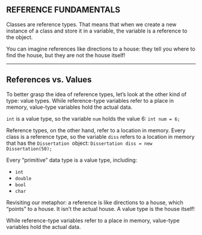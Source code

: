 ## REFERENCE FUNDAMENTALS

Classes are reference types. That means that when we create a new instance of a class and store it in a variable, the variable is a reference to the object.

You can imagine references like directions to a house: they tell you where to find the house, but they are not the house itself!

---
## References vs. Values
To better grasp the idea of reference types, let’s look at the other kind of type: value types. While reference-type variables refer to a place in memory, value-type variables hold the actual data.

`int` is a value type, so the variable `num` holds the value 6: `int num = 6;`


Reference types, on the other hand, refer to a location in memory. Every class is a reference type, so the variable `diss` refers to a location in memory that has the `Dissertation `object:
`Dissertation diss = new Dissertation(50);`


Every “primitive” data type is a value type, including:

- `int`
- `double`
- `bool`
- `char`

Revisiting our metaphor: a reference is like directions to a house, which “points” to a house. It isn’t the actual house. A value type is the house itself!


While reference-type variables refer to a place in memory, value-type variables hold the actual data.